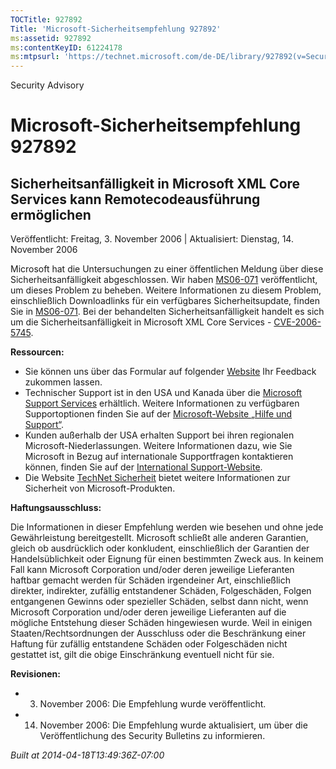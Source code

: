 ```yaml
---
TOCTitle: 927892
Title: 'Microsoft-Sicherheitsempfehlung 927892'
ms:assetid: 927892
ms:contentKeyID: 61224178
ms:mtpsurl: 'https://technet.microsoft.com/de-DE/library/927892(v=Security.10)'
---
```


Security Advisory

Microsoft-Sicherheitsempfehlung 927892
======================================

Sicherheitsanfälligkeit in Microsoft XML Core Services kann Remotecodeausführung ermöglichen
--------------------------------------------------------------------------------------------

Veröffentlicht: Freitag, 3. November 2006 | Aktualisiert: Dienstag, 14. November 2006

Microsoft hat die Untersuchungen zu einer öffentlichen Meldung über diese Sicherheitsanfälligkeit abgeschlossen. Wir haben [MS06-071](http://www.microsoft.com/germany/technet/sicherheit/bulletins/ms06-071.mspx) veröffentlicht, um dieses Problem zu beheben. Weitere Informationen zu diesem Problem, einschließlich Downloadlinks für ein verfügbares Sicherheitsupdate, finden Sie in [MS06-071](http://www.microsoft.com/germany/technet/sicherheit/bulletins/ms06-071.mspx). Bei der behandelten Sicherheitsanfälligkeit handelt es sich um die Sicherheitsanfälligkeit in Microsoft XML Core Services - [CVE-2006-5745](http://www.cve.mitre.org/cgi-bin/cvename.cgi?name=cve-2006-5745).

**Ressourcen:**

-   Sie können uns über das Formular auf folgender [Website](https://support.microsoft.com/common/survey.aspx?scid=sw;en;1257&showpage=1&ws=technet&sd=tech) Ihr Feedback zukommen lassen.
-   Technischer Support ist in den USA und Kanada über die [Microsoft Support Services](http://go.microsoft.com/fwlink/?linkid=21131) erhältlich. Weitere Informationen zu verfügbaren Supportoptionen finden Sie auf der [Microsoft-Website „Hilfe und Support“](http://support.microsoft.com/).
-   Kunden außerhalb der USA erhalten Support bei ihren regionalen Microsoft-Niederlassungen. Weitere Informationen dazu, wie Sie Microsoft in Bezug auf internationale Supportfragen kontaktieren können, finden Sie auf der [International Support-Website](http://go.microsoft.com/fwlink/?linkid=21155).
-   Die Website [TechNet Sicherheit](http://www.microsoft.com/germany/technet/sicherheit/default.mspx) bietet weitere Informationen zur Sicherheit von Microsoft-Produkten.

**Haftungsausschluss:**

Die Informationen in dieser Empfehlung werden wie besehen und ohne jede Gewährleistung bereitgestellt. Microsoft schließt alle anderen Garantien, gleich ob ausdrücklich oder konkludent, einschließlich der Garantien der Handelsüblichkeit oder Eignung für einen bestimmten Zweck aus. In keinem Fall kann Microsoft Corporation und/oder deren jeweilige Lieferanten haftbar gemacht werden für Schäden irgendeiner Art, einschließlich direkter, indirekter, zufällig entstandener Schäden, Folgeschäden, Folgen entgangenen Gewinns oder spezieller Schäden, selbst dann nicht, wenn Microsoft Corporation und/oder deren jeweilige Lieferanten auf die mögliche Entstehung dieser Schäden hingewiesen wurde. Weil in einigen Staaten/Rechtsordnungen der Ausschluss oder die Beschränkung einer Haftung für zufällig entstandene Schäden oder Folgeschäden nicht gestattet ist, gilt die obige Einschränkung eventuell nicht für sie.

**Revisionen:**

-   3. November 2006: Die Empfehlung wurde veröffentlicht.
-   14. November 2006: Die Empfehlung wurde aktualisiert, um über die Veröffentlichung des Security Bulletins zu informieren.

*Built at 2014-04-18T13:49:36Z-07:00*
